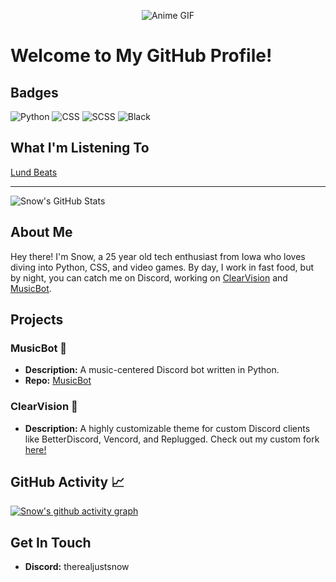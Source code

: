 <p align="center">
  <img src="https://media.giphy.com/media/Z3Y0EBcsvZ7bO/giphy.gif" alt="Anime GIF">
</p>

# Welcome to My GitHub Profile!

## Badges
![Python](https://img.shields.io/badge/Python-3776AB?style=for-the-badge&logo=python&logoColor=white)
![CSS](https://img.shields.io/badge/CSS-1572B6?style=for-the-badge&logo=css3&logoColor=white)
![SCSS](https://img.shields.io/badge/SCSS-CC6699?style=for-the-badge&logo=sass&logoColor=white)
![Black](https://img.shields.io/badge/Black-000000?style=for-the-badge&logo=black&logoColor=white)

## What I'm Listening To
[Lund Beats](https://youtube.com/@lundbeatz)

---

![Snow's GitHub Stats](https://github-readme-stats.vercel.app/api?username=babyboysnow&show_icons=true&theme=dark&count_private=true&show=reviews,discussions_started,discussions_answered,prs_merged,prs_merged_percentage)

## About Me
Hey there! I'm Snow, a 25 year old tech enthusiast from Iowa who loves diving into Python, CSS, and video games. By day, I work in fast food, but by night, you can catch me on Discord, working on [ClearVision](https://github.com/ClearVision/ClearVision-v6) and [MusicBot](https://github.com/Just-Some-Bots/MusicBot).

## Projects
### MusicBot 🤖
- **Description:** A music-centered Discord bot written in Python.
- **Repo:** [MusicBot](https://github.com/Just-Some-Bots/MusicBot)

### ClearVision 🎨
- **Description:** A highly customizable theme for custom Discord clients like BetterDiscord, Vencord, and Replugged. Check out my custom fork [here!](https://github.com/BabyBoySnow/SnowVision)

## GitHub Activity 📈
[![Snow's github activity graph](https://github-readme-activity-graph.vercel.app/graph?username=babyboysnow&theme=github-compact)](https://github.com/ashutosh00710/github-readme-activity-graph)

## Get In Touch
- **Discord:** therealjustsnow
